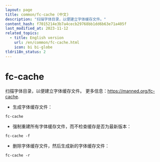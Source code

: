 ```yaml
---
layout: page
title: common/fc-cache (中文)
description: "扫描字体目录，以便建立字体缓存文件。"
content_hash: f7015214e3b7a4cecb29768bb1dd6b63e71a405f
last_modified_at: 2023-11-12
related_topics:
  - title: English version
    url: /en/common/fc-cache.html
    icon: bi bi-globe
tldri18n_status: 2
---
```

# fc-cache

扫描字体目录，以便建立字体缓存文件。
更多信息：<https://manned.org/fc-cache>.

- 生成字体缓存文件：

`fc-cache`

- 强制重建所有字体缓存文件，而不检查缓存是否为最新版本：

`fc-cache -f`

- 删除字体缓存文件，然后生成新的字体缓存文件：

`fc-cache -r`

